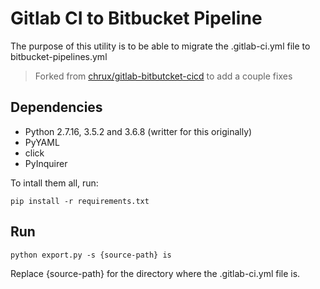 # Gitlab CI to Bitbucket Pipeline

The purpose of this utility is to be able to migrate the .gitlab-ci.yml file to bitbucket-pipelines.yml

> Forked from [chrux/gitlab-bitbutcket-cicd](https://github.com/chrux/gitlab-bitbutcket-cicd) to add a couple fixes

## Dependencies

- Python 2.7.16, 3.5.2 and 3.6.8 (writter for this originally)
- PyYAML
- click
- PyInquirer

To intall them all, run:

`pip install -r requirements.txt`

## Run

`python export.py -s {source-path} is`

Replace {source-path} for the directory where the .gitlab-ci.yml file is.
